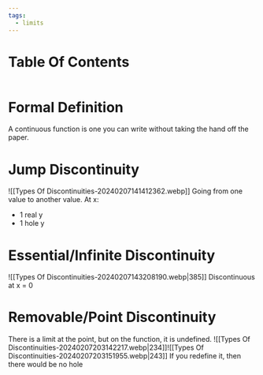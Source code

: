 ```yaml
---
tags:
  - limits
---
```

# Table Of Contents
```table-of-contents
```
# Formal Definition
A continuous function is one you can write without taking the hand off the paper.
# Jump Discontinuity
![[Types Of Discontinuities-20240207141412362.webp]]
Going from one value to another value.
At x:
- 1 real y
- 1 hole y

# Essential/Infinite Discontinuity
![[Types Of Discontinuities-20240207143208190.webp|385]]
Discontinuous at x = 0

# Removable/Point Discontinuity
There is a limit at the point, but on the function, it is undefined.
![[Types Of Discontinuities-20240207203142217.webp|234]]![[Types Of Discontinuities-20240207203151955.webp|243]]
If you redefine it, then there would be no hole